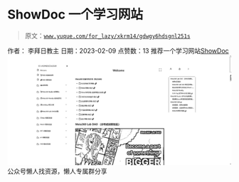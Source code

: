 # ShowDoc 一个学习网站

> 原文：[`www.yuque.com/for_lazy/xkrm14/gdwgy6hdsgnl251s`](https://www.yuque.com/for_lazy/xkrm14/gdwgy6hdsgnl251s)

<ne-p id="u13ac1e18" data-lake-id="u13ac1e18"><ne-text id="ubfa58e55">作者： 李拜日教主</ne-text></ne-p> <ne-p id="ua4013750" data-lake-id="ua4013750"><ne-text id="u9f9c0f9a">日期：2023-02-09</ne-text></ne-p> <ne-p id="u355e81a7" data-lake-id="u355e81a7"><ne-text id="u437ab011">点赞数：</ne-text><ne-text id="u9ee2e6f5" ne-bold="true">13</ne-text></ne-p> <ne-hole id="u325e69af" data-lake-id="u325e69af"><ne-card data-card-name="hr" data-card-type="block" id="lDgtC" data-event-boundary="card"><ne-p id="ufaa3bd63" data-lake-id="ufaa3bd63"><ne-text id="u67000e03">推荐一个学习网站</ne-text>[<ne-text id="u1da4e8b9">ShowDoc</ne-text>](https://docs.meta360.vip/web/#/19/2926)</ne-p> <ne-p id="uc1a51b1e" data-lake-id="uc1a51b1e"><ne-card data-card-name="image" data-card-type="inline" id="Urm3q" data-event-boundary="card">![](img/ae92c1558d40e01460d6fee7c2b0976b.png)</ne-card></ne-p> <ne-hole id="u12de3257" data-lake-id="u12de3257"><ne-card data-card-name="hr" data-card-type="block" id="lbtXm" data-event-boundary="card"><ne-p id="uc36535a4" data-lake-id="uc36535a4"><ne-text id="ub4a073a5">公众号懒人找资源，懒人专属群分享</ne-text></ne-p></ne-card></ne-hole></ne-card></ne-hole>